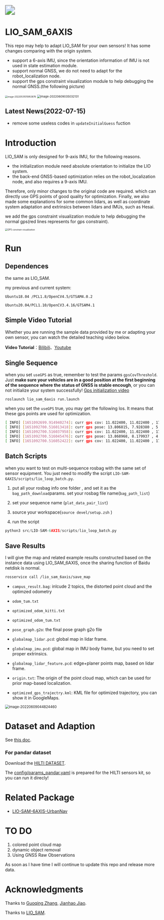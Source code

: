 <img align="center" src="README/test-16548681575981.gif" style="zoom: 200%;" />

# LIO_SAM_6AXIS

This repo may help to adapt LIO_SAM for your own sensors! It has some changes comparing with the origin system.

- support a 6-axis IMU, since the orientation information of IMU is not used in state estimation module.
- support normal GNSS, we do not need to adapt for the robot_localization node.
- support the gps constraint visualization module to help debugging the normal GNSS.(the following picture)

<img src="README/image-20220531015953876.png" alt="image-20220531015953876" style="zoom: 50%;" />

<img src="README/image-20220609035032131.png" alt="image-20220609035032131" style="zoom: 67%;" />

## Latest News(2022-07-15)

- remove some useless codes in `updateInitialGuess` fuction



# Introduction

LIO_SAM is only designed for 9-axis IMU, for the following reasons.

- the initialization module need absolute orientation to initialize the LIO system.
- the back-end GNSS-based optimization relies on the robot_localization node, and also requires a 9-axis IMU.

Therefore, only minor changes to the original code are required.  which can directly use GPS points of good quality for optimization. Finally, we also made some explanations for some common lidars, as well as coordinate system adaptation and extrinsics between lidars and IMUs, such as Hesai.

we add the gps constraint visualization module to help debugging the normal gps(red lines represents for gps constraint).

<img src="README/image-20220421113413972.png" alt="GPS constrain visualization" style="zoom:50%;" />

# Run

## Dependences

the same as LIO_SAM.

my previous and current system: 

`Ubuntu18.04 /PCL1.8/OpenCV4.5/GTSAM4.0.2`

`Ubuntu20.04/PCL1.10/OpenCV3.4.16/GTSAM4.1`

## Simple Video Tutorial

Whether you are running the sample data provided by me or adapting your own sensor, you can watch the detailed teaching video below.

**Video Tutorial**：[Bilibili](https://www.bilibili.com/video/BV1YS4y1i7nX/)、[Youtube](https://youtu.be/TgKSeNLkExc)


## Single Sequence

when you set `useGPS` as true,  remember to test the params `gpsCovThreshold`. Just **make sure your vehicles are in a good position at the first beginning of the sequence where the status of GNSS is stable encough**, or you can not initialize your system successfully! 
[Gps initialization video](https://www.bilibili.com/video/BV1dY411M7hr/)

```
roslaunch lio_sam_6axis run.launch
```

when you set the `useGPS` true, you may get the following los. It means that these gps points are used for optimization.

```bash
[ INFO] [1651092699.914940274]: curr gps cov: 11.022400, 11.022400 , 176.358400
[ INFO] [1651092700.516013418]: curr gps pose: 13.806815, 7.928380 , 5.147980
[ INFO] [1651092700.516037958]: curr gps cov: 11.022400, 11.022400 , 176.358400
[ INFO] [1651092700.516045476]: curr gps pose: 13.868968, 8.179937 , 4.978980
[ INFO] [1651092700.516052422]: curr gps cov: 11.022400, 11.022400 , 176.358400
```

## Batch Scripts

when you want to test on multi-sequence rosbag with the same set of sensor equipment. You just need to modify the script `LIO-SAM-6AXIS/scripts/lio_loop_batch.py`.

1. put all your rosbag info one folder , and set it as the `bag_path_download`params. set your rosbag file name(`bag_path_list`)
2. set your sequence name (`plat_data_pair_list`) 
3. source your workspace(`source devel/setup.zsh` )

4. run the script

```python
python3 src/LIO-SAM-6AXIS/scripts/lio_loop_batch.py
```

## Save Results

I will give the map and related example results constructed based on the instance data using LIO_SAM_6AXIS, once the sharing function of Baidu netdisk is normal.

```bash
rosservice call /lio_sam_6axis/save_map
```

- `campus_result.bag`: inlcude 2 topics, the distorted point cloud and the optimzed odometry

- `odom_tum.txt`

- `optimized_odom_kitti.txt`

- `optimized_odom_tum.txt`

- `pose_graph.g2o`: the final pose graph g2o file

- `globalmap_lidar.pcd`: global map in lidar frame.

- `globalmap_imu.pcd`: global map in IMU body frame, but you need to set proper extrinsics.

- `globalmap_lidar_feature.pcd`: edge+planer points map, based on lidar frame.

- `origin.txt`: The origin of the point cloud map, which can be used for prior map-based localization.  

- `optimized_gps_trajectry.kml`: KML file for optimized trajectory, you can show it in GoogleMaps.

<img src="README/image-20220609044824460.png" alt="image-20220609044824460" style="zoom: 80%;" />

# Dataset and Adaption

See [this doc](doc/adaption.md).

### For pandar dataset

Download the [HILTI DATASET](https://hilti-challenge.com/dataset-2022.html).

The [config/params_pandar.yaml](https://github.com/JokerJohn/LIO_SAM_6AXIS/blob/main/LIO-SAM-6AXIS/config/params_pandar.yaml) is prepared for the HILTI sensors kit, so you can run it direcly!



# Related Package

- [LIO-SAM-6AXIS-UrbanNav](https://github.com/zhouyong1234/LIO-SAM-6AXIS-UrbanNav)



# TO DO

1. colored point cloud  map
2. dynamic object removal
3. Using GNSS Raw Observations

As soon as I have time I will continue to update this repo and release more data.

# Acknowledgments

Thanks to  [Guoqing Zhang](https://github.com/MyEvolution), [Jianhao Jiao](https://github.com/gogojjh).

Thanks to [LIO_SAM](https://github.com/TixiaoShan/LIO-SAM).



